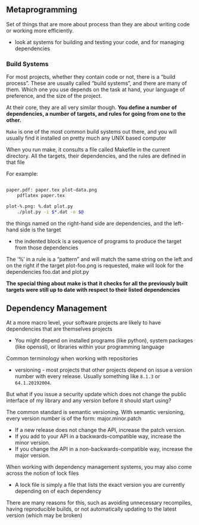 ## Metaprogramming

Set of things that are more about process than they are about writing code or working more efficiently.
* look at systems for building and testing your code, and for managing dependencies



### Build Systems
For most projects, whether they contain code or not, there is a “build process”. These are usually called “build systems”, and there are many of them. Which one you use depends on the task at hand, your language of preference, and the size of the project.

At their core, they are all very similar though. **You define a number of dependencies, a number of targets, and rules for going from one to the other.** 


`Make` is one of the most common build systems out there, and you will usually find it installed on pretty much any UNIX based computer

When you run make, it consults a file called Makefile in the current directory. All the targets, their dependencies, and the rules are defined in that file

For example:
``` bash

paper.pdf: paper.tex plot-data.png
	pdflatex paper.tex

plot-%.png: %.dat plot.py
	./plot.py -i $*.dat -o $@

```

the things named on the right-hand side are dependencies, and the left-hand side is the target
* the indented block is a sequence of programs to produce the target from those dependencies

The ‘%’ in a rule is a “pattern” and will match the same string on the left and on the right
if the target plot-foo.png is requested, make will look for the dependencies foo.dat and plot.py

**The special thing about make is that it checks for all the previously built targets were still up to date with respect to their listed dependencies**



## Dependency Management
At a more macro level, your software projects are likely to have dependencies that are themselves projects
* You might depend on installed programs (like python), system packages (like openssl), or libraries within your programming language

Common terminology when working with repositories
* versioning - most projects that other projects depend on issue a version number with every release. Usually something like `8.1.3` or `64.1.20192004`.

But what if you issue a security update which does not change the public interface of my library and any version before it should start using?


The common standard is semantic versioning. With semantic versioning, every version number is of the form: major.minor.patch
* If a new release does not change the API, increase the patch version.
* If you add to your API in a backwards-compatible way, increase the minor version.
* If you change the API in a non-backwards-compatible way, increase the major version.


When working with dependency management systems, you may also come across the notion of lock files
- A lock file is simply a file that lists the exact version you are currently depending on of each dependency

There are many reasons for this, such as avoiding unnecessary recompiles, having reproducible builds, or not automatically updating to the latest version (which may be broken)

